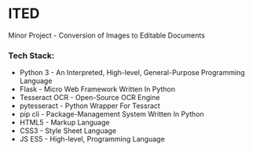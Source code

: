 # ITED
Minor Project - Conversion of Images to Editable Documents

### Tech Stack:
  - Python 3 - An Interpreted, High-level, General-Purpose Programming Language 
  - Flask - Micro Web Framework Written In Python
  - Tesseract OCR - Open-Source OCR Engine
  - pytesseract - Python Wrapper For Tessract 
  - pip cli - Package-Management System Written In Python
  - HTML5 - Markup Language
  - CSS3 - Style Sheet Language 
  - JS ES5 - High-level, Programming Language
